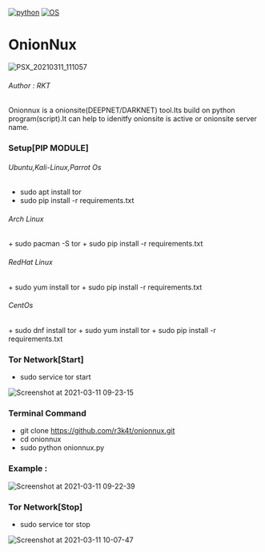 [![python](https://img.shields.io/badge/Program-Python-brightgreen.svg)](https://www.python.org/downloads/release/python/)
[![OS](https://img.shields.io/badge/Tested%20On-Linux-yellowgreen.svg)](https://en.wikipedia.org/wiki/Linux)

# OnionNux 

![PSX_20210311_111057](https://user-images.githubusercontent.com/69615463/110739094-b0cfad80-825a-11eb-8c0d-353965f470e5.jpg)


<h6> Author : RKT </h6>

Onionnux is a onionsite(DEEPNET/DARKNET) tool.Its build on python program(script).It can help to idenitfy onionsite is active or onionsite server name.

### Setup[PIP MODULE] ### 

<h6>Ubuntu,Kali-Linux,Parrot Os</h6>

+ sudo apt install tor
+ sudo pip install -r requirements.txt
<h6>Arch Linux</h6>
+ sudo pacman -S tor
+ sudo pip install -r requirements.txt
<h6>RedHat Linux</h6>
+ sudo yum install tor
+ sudo pip install -r requirements.txt
<h6>CentOs</h6>
+ sudo dnf install tor
+ sudo yum install tor
+ sudo pip install -r requirements.txt

### Tor Network[Start] ###

+ sudo service tor start

![Screenshot at 2021-03-11 09-23-15](https://user-images.githubusercontent.com/69615463/110735201-7e6e8200-8253-11eb-8299-831674114143.png)


### Terminal Command ###

+ git clone https://github.com/r3k4t/onionnux.git
+ cd onionnux
+ sudo python onionnux.py



### Example : ###

![Screenshot at 2021-03-11 09-22-39](https://user-images.githubusercontent.com/69615463/110735131-5aab3c00-8253-11eb-9b66-8e405b63b4ae.png)



### Tor Network[Stop] ###

+ sudo service tor stop

![Screenshot at 2021-03-11 10-07-47](https://user-images.githubusercontent.com/69615463/110735226-934b1580-8253-11eb-96be-bf205f90c395.png)


